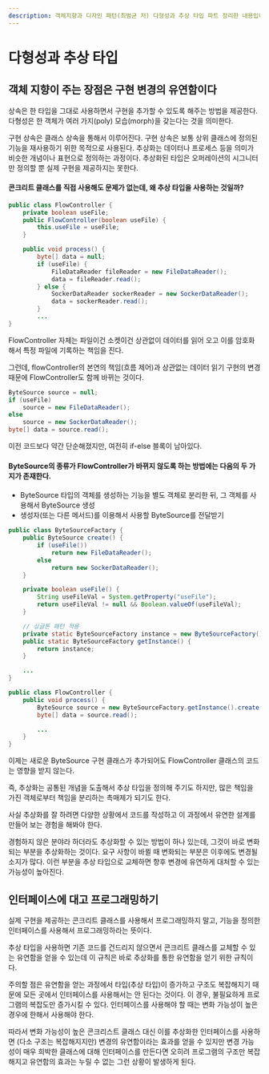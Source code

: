```yaml
---
description: 객체지향과 디자인 패턴(최범균 저) 다형성과 추상 타입 파트 정리한 내용입니다.
---
```


# 다형성과 추상 타입

## 객체 지향이 주는 장점은 구현 변경의 유연함이다

상속은 한 타입을 그대로 사용하면서 구현을 추가할 수 있도록 해주는 방법을 제공한다. 다형성은 한 객체가 여러 가지(poly) 모습(morph)을 갖는다는 것을 의미한다.

구현 상속은 클래스 상속을 통해서 이루어진다. 구현 상속은 보통 상위 클래스에 정의된 기능을 재사용하기 위한 목적으로 사용된다. 추상화는 데이터나 프로세스 등을 의미가 비슷한 개념이나 표현으로 정의하는 과정이다. 추상화된 타입은 오퍼레이션의 시그니터만 정의할 뿐 실제 구현을 제공하지는 못한다.

#### 콘크리트 클래스를 직접 사용해도 문제가 없는데, 왜 추상 타입을 사용하는 것일까?

```java
public class FlowController {
	private boolean useFile;
	public FlowController(boolean useFile) {
		this.useFile = useFile;
	}

	public void process() {
		byte[] data = null;
		if (useFile) {
			FileDataReader fileReader = new FileDataReader();
			data = fileReader.read();
		} else {
			SockerDataReader sockerReader = new SockerDataReader();
			data = sockerReader.read();
		}
		...
} 
```

FlowController 자체는 파일이건 소켓이건 상관없이 데이터를 읽어 오고 이를 암호화해서 특정 파일에 기록하는 책임을 진다.

그런데, flowController의 본연의 책임(흐름 제어)과 상관없는 데이터 읽기 구현의 변경 때문에 FlowController도 함께 바뀌는 것이다.

```java
ByteSource source = null;
if (useFile)
	source = new FileDataReader();
else
	source = new SockerDataReader();
byte[] data = source.read();
```

이전 코드보다 약간 단순해졌지만, 여전히 if-else 블록이 남아있다.

#### ByteSource의 종류가 FlowController가 바뀌지 않도록 하는 방법에는 다음의 두 가지가 존재한다.

* ByteSource 타입의 객체를 생성하는 기능을 별도 객체로 분리한 뒤, 그 객체를 사용해서 ByteSource 생성
* 생성자(또는 다른 메서드)를 이용해서 사용할 ByteSource를 전달받기

```java
public class ByteSourceFactory {
	public ByteSource create() {
		if (useFile())
			return new FileDataReader();
		else
			return new SockerDataReader();
	}

	private boolean useFile() {
		String useFileVal = System.getProperty("useFile");
		return useFileVal != null && Boolean.valueOf(useFileVal);
	}

	// 싱글톤 패턴 적용
	private static ByteSourceFactory instance = new ByteSourceFactory();
	public static ByteSourceFactory getInstance() {
		return instance;
	}

	...
}
```

```java
public class FlowController {
	public void process() {
		ByteSource source = new ByteSourceFactory.getInstance().create();
		byte[] data = source.read();

		...
	}
}
```

이제는 새로운 ByteSource 구현 클래스가 추가되어도 FlowController 클래스의 코드는 영향을 받지 않는다.

즉, 추상화는 공통된 개념을 도출해서 추상 타입을 정의해 주기도 하지만, 많은 책임을 가진 객체로부터 책임을 분리하는 촉매제가 되기도 한다.

사실 추상화를 잘 하려면 다양한 상황에서 코드를 작성하고 이 과정에서 유연한 설계를 만들어 보는 경험을 해봐야 한다.

경험하지 않은 분야라 하더라도 추상화할 수 있는 방법이 하나 있는데, 그것이 바로 변화되는 부분을 추상화하는 것이다. 요구 사항이 바뀔 때 변화되는 부분은 이후에도 변경될 소지가 많다. 이런 부분을 추상 타입으로 교체하면 향후 변경에 유연하게 대처할 수 있는 가능성이 높아진다.

## 인터페이스에 대고 프로그래밍하기

실제 구현을 제공하는 콘크리트 클래스를 사용해서 프로그래밍하지 말고, 기능을 정의한 인터페이스를 사용해서 프로그래밍하라는 뜻이다.

추상 타입을 사용하면 기존 코드를 건드리지 않으면서 콘크리트 클래스를 교체할 수 있는 유연함을 얻을 수 있는데 이 규칙은 바로 추상화를 통한 유연함을 얻기 위한 규칙이다.

주의할 점은 유연함을 얻는 과정에서 타입(추상 타입)이 증가하고 구조도 복잡해지기 때문에 모든 곳에서 인터페이스를 사용해서는 안 된다는 것이다. 이 경우, 불필요하게 프로그램의 복잡도만 증가시킬 수 있다. 인터페이스를 사용해야 할 때는 변화 가능성이 높은 경우에 한해서 사용해야 한다.

따라서 변화 가능성이 높은 콘크리스트 클래스 대신 이를 추상화한 인터페이스를 사용하면 (다소 구조는 복잡해지지만) 변경의 유연함이라는 효과를 얻을 수 있지만 변경 가능성이 매우 희박한 클래스에 대해 인터페이스를 만든다면 오히려 프로그램의 구조만 복잡해지고 유연함의 효과는 누릴 수 없는 그런 상황이 발생하게 된다.
